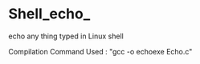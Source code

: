 # Shell_echo_
echo any thing typed in Linux shell

Compilation Command Used :
 "gcc -o echoexe Echo.c"
